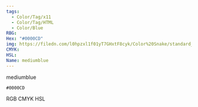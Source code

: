 ```yaml
---
tags:
  - Color/Tag/x11
  - Color/Tag/HTML
  - Color/Blue
RBG: 
Hex: "#0000CD"
img: https://filedn.com/l0hpzxl1f01yT7GHxtF8cyk/Color%20Snake/standard_csv_to_svg//#0000CD.svg
CMYK: 
HSL: 
Name: mediumblue
---
```

mediumblue
```palette
#0000CD
```
RGB
CMYK
HSL